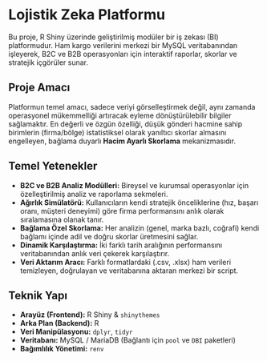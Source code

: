 # Lojistik Zeka Platformu

Bu proje, R Shiny üzerinde geliştirilmiş modüler bir iş zekası (BI) platformudur. Ham kargo verilerini merkezi bir MySQL veritabanından işleyerek, B2C ve B2B operasyonları için interaktif raporlar, skorlar ve stratejik içgörüler sunar.

## Proje Amacı

Platformun temel amacı, sadece veriyi görselleştirmek değil, aynı zamanda operasyonel mükemmelliği artıracak eyleme dönüştürülebilir bilgiler sağlamaktır. En değerli ve özgün özelliği, düşük gönderi hacmine sahip birimlerin (firma/bölge) istatistiksel olarak yanıltıcı skorlar almasını engelleyen, bağlama duyarlı **Hacim Ayarlı Skorlama** mekanizmasıdır.

## Temel Yetenekler

*   **B2C ve B2B Analiz Modülleri:** Bireysel ve kurumsal operasyonlar için özelleştirilmiş analiz ve raporlama sekmeleri.
*   **Ağırlık Simülatörü:** Kullanıcıların kendi stratejik önceliklerine (hız, başarı oranı, müşteri deneyimi) göre firma performansını anlık olarak sıralamasına olanak tanır.
*   **Bağlama Özel Skorlama:** Her analizin (genel, marka bazlı, coğrafi) kendi bağlamı içinde adil ve doğru skorlar üretmesini sağlar.
*   **Dinamik Karşılaştırma:** İki farklı tarih aralığının performansını veritabanından anlık veri çekerek karşılaştırır.
*   **Veri Aktarım Aracı:** Farklı formatlardaki (.csv, .xlsx) ham verileri temizleyen, doğrulayan ve veritabanına aktaran merkezi bir script.

## Teknik Yapı

*   **Arayüz (Frontend):** R Shiny & `shinythemes`
*   **Arka Plan (Backend):** R
*   **Veri Manipülasyonu:** `dplyr`, `tidyr`
*   **Veritabanı:** MySQL / MariaDB (Bağlantı için `pool` ve `DBI` paketleri)
*   **Bağımlılık Yönetimi:** `renv`